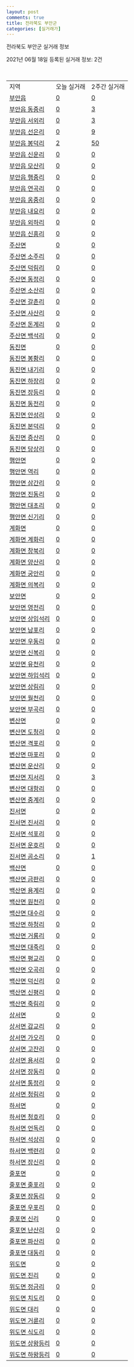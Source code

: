 ```yaml
---
layout: post
comments: true
title: 전라북도 부안군
categories: [실거래가]
---
```


전라북도 부안군 실거래 정보

2021년 06월 18일 등록된 실거래 정보: 2건

<script type="text/javascript">
  google.charts.load('current', {'packages':['corechart']});
  google.charts.setOnLoadCallback(drawChart);

  function drawChart() {
    var data = google.visualization.arrayToDataTable([['거래일', '매매', '전월세', '전매'], ['2021-03', 1, 1, 0], ['2021-04', 24, 5, 0], ['2021-05', 20, 7, 2], ['2021-06', 5, 4, 0]]);

    var options = {
      title: '최근 유형별 거래량 추이',
      legend: { position: 'bottom' }
    };

    var chart = new google.visualization.LineChart(document.getElementById('columnchart_material'));
    chart.draw(data, (options));
  }
</script>

<div id="columnchart_material" style="width: 450px; margin-left: -35px"></div>
<br>
<table class="sortable">
  <tr>
    <td>지역</td>
    <td>오늘 실거래</td>
    <td>2주간 실거래</td>
  </tr>

  
  <tr class="item">
    <td><a href="4580025000.html">부안읍</a></td>
    <td><a href="4580025000.html">0</a></td>
    <td><a href="4580025000.html">0</a></td>
  </tr>
    

  <tr class="item">
    <td><a href="4580025021.html">부안읍 동중리</a></td>
    <td><a href="4580025021.html">0</a></td>
    <td><a href="4580025021.html">3</a></td>
  </tr>
    

  <tr class="item">
    <td><a href="4580025022.html">부안읍 서외리</a></td>
    <td><a href="4580025022.html">0</a></td>
    <td><a href="4580025022.html">3</a></td>
  </tr>
    

  <tr class="item">
    <td><a href="4580025023.html">부안읍 선은리</a></td>
    <td><a href="4580025023.html">0</a></td>
    <td><a href="4580025023.html">9</a></td>
  </tr>
    

  <tr class="item">
    <td><a href="4580025024.html">부안읍 봉덕리</a></td>
    <td><a href="4580025024.html">2</a></td>
    <td><a href="4580025024.html">50</a></td>
  </tr>
    

  <tr class="item">
    <td><a href="4580025025.html">부안읍 신운리</a></td>
    <td><a href="4580025025.html">0</a></td>
    <td><a href="4580025025.html">0</a></td>
  </tr>
    

  <tr class="item">
    <td><a href="4580025026.html">부안읍 모산리</a></td>
    <td><a href="4580025026.html">0</a></td>
    <td><a href="4580025026.html">0</a></td>
  </tr>
    

  <tr class="item">
    <td><a href="4580025027.html">부안읍 행중리</a></td>
    <td><a href="4580025027.html">0</a></td>
    <td><a href="4580025027.html">0</a></td>
  </tr>
    

  <tr class="item">
    <td><a href="4580025028.html">부안읍 연곡리</a></td>
    <td><a href="4580025028.html">0</a></td>
    <td><a href="4580025028.html">0</a></td>
  </tr>
    

  <tr class="item">
    <td><a href="4580025029.html">부안읍 옹중리</a></td>
    <td><a href="4580025029.html">0</a></td>
    <td><a href="4580025029.html">0</a></td>
  </tr>
    

  <tr class="item">
    <td><a href="4580025030.html">부안읍 내요리</a></td>
    <td><a href="4580025030.html">0</a></td>
    <td><a href="4580025030.html">0</a></td>
  </tr>
    

  <tr class="item">
    <td><a href="4580025031.html">부안읍 외하리</a></td>
    <td><a href="4580025031.html">0</a></td>
    <td><a href="4580025031.html">0</a></td>
  </tr>
    

  <tr class="item">
    <td><a href="4580025032.html">부안읍 신흥리</a></td>
    <td><a href="4580025032.html">0</a></td>
    <td><a href="4580025032.html">0</a></td>
  </tr>
    

  <tr class="item">
    <td><a href="4580031000.html">주산면</a></td>
    <td><a href="4580031000.html">0</a></td>
    <td><a href="4580031000.html">0</a></td>
  </tr>
    

  <tr class="item">
    <td><a href="4580031021.html">주산면 소주리</a></td>
    <td><a href="4580031021.html">0</a></td>
    <td><a href="4580031021.html">0</a></td>
  </tr>
    

  <tr class="item">
    <td><a href="4580031022.html">주산면 덕림리</a></td>
    <td><a href="4580031022.html">0</a></td>
    <td><a href="4580031022.html">0</a></td>
  </tr>
    

  <tr class="item">
    <td><a href="4580031023.html">주산면 동정리</a></td>
    <td><a href="4580031023.html">0</a></td>
    <td><a href="4580031023.html">0</a></td>
  </tr>
    

  <tr class="item">
    <td><a href="4580031024.html">주산면 소산리</a></td>
    <td><a href="4580031024.html">0</a></td>
    <td><a href="4580031024.html">0</a></td>
  </tr>
    

  <tr class="item">
    <td><a href="4580031025.html">주산면 갈촌리</a></td>
    <td><a href="4580031025.html">0</a></td>
    <td><a href="4580031025.html">0</a></td>
  </tr>
    

  <tr class="item">
    <td><a href="4580031026.html">주산면 사산리</a></td>
    <td><a href="4580031026.html">0</a></td>
    <td><a href="4580031026.html">0</a></td>
  </tr>
    

  <tr class="item">
    <td><a href="4580031027.html">주산면 돈계리</a></td>
    <td><a href="4580031027.html">0</a></td>
    <td><a href="4580031027.html">0</a></td>
  </tr>
    

  <tr class="item">
    <td><a href="4580031028.html">주산면 백석리</a></td>
    <td><a href="4580031028.html">0</a></td>
    <td><a href="4580031028.html">0</a></td>
  </tr>
    

  <tr class="item">
    <td><a href="4580032000.html">동진면</a></td>
    <td><a href="4580032000.html">0</a></td>
    <td><a href="4580032000.html">0</a></td>
  </tr>
    

  <tr class="item">
    <td><a href="4580032021.html">동진면 봉황리</a></td>
    <td><a href="4580032021.html">0</a></td>
    <td><a href="4580032021.html">0</a></td>
  </tr>
    

  <tr class="item">
    <td><a href="4580032022.html">동진면 내기리</a></td>
    <td><a href="4580032022.html">0</a></td>
    <td><a href="4580032022.html">0</a></td>
  </tr>
    

  <tr class="item">
    <td><a href="4580032023.html">동진면 하장리</a></td>
    <td><a href="4580032023.html">0</a></td>
    <td><a href="4580032023.html">0</a></td>
  </tr>
    

  <tr class="item">
    <td><a href="4580032024.html">동진면 장등리</a></td>
    <td><a href="4580032024.html">0</a></td>
    <td><a href="4580032024.html">0</a></td>
  </tr>
    

  <tr class="item">
    <td><a href="4580032025.html">동진면 동전리</a></td>
    <td><a href="4580032025.html">0</a></td>
    <td><a href="4580032025.html">0</a></td>
  </tr>
    

  <tr class="item">
    <td><a href="4580032026.html">동진면 안성리</a></td>
    <td><a href="4580032026.html">0</a></td>
    <td><a href="4580032026.html">0</a></td>
  </tr>
    

  <tr class="item">
    <td><a href="4580032027.html">동진면 본덕리</a></td>
    <td><a href="4580032027.html">0</a></td>
    <td><a href="4580032027.html">0</a></td>
  </tr>
    

  <tr class="item">
    <td><a href="4580032028.html">동진면 증산리</a></td>
    <td><a href="4580032028.html">0</a></td>
    <td><a href="4580032028.html">0</a></td>
  </tr>
    

  <tr class="item">
    <td><a href="4580032029.html">동진면 당상리</a></td>
    <td><a href="4580032029.html">0</a></td>
    <td><a href="4580032029.html">0</a></td>
  </tr>
    

  <tr class="item">
    <td><a href="4580033000.html">행안면</a></td>
    <td><a href="4580033000.html">0</a></td>
    <td><a href="4580033000.html">0</a></td>
  </tr>
    

  <tr class="item">
    <td><a href="4580033021.html">행안면 역리</a></td>
    <td><a href="4580033021.html">0</a></td>
    <td><a href="4580033021.html">0</a></td>
  </tr>
    

  <tr class="item">
    <td><a href="4580033022.html">행안면 삼간리</a></td>
    <td><a href="4580033022.html">0</a></td>
    <td><a href="4580033022.html">0</a></td>
  </tr>
    

  <tr class="item">
    <td><a href="4580033023.html">행안면 진동리</a></td>
    <td><a href="4580033023.html">0</a></td>
    <td><a href="4580033023.html">0</a></td>
  </tr>
    

  <tr class="item">
    <td><a href="4580033024.html">행안면 대초리</a></td>
    <td><a href="4580033024.html">0</a></td>
    <td><a href="4580033024.html">0</a></td>
  </tr>
    

  <tr class="item">
    <td><a href="4580033025.html">행안면 신기리</a></td>
    <td><a href="4580033025.html">0</a></td>
    <td><a href="4580033025.html">0</a></td>
  </tr>
    

  <tr class="item">
    <td><a href="4580034000.html">계화면</a></td>
    <td><a href="4580034000.html">0</a></td>
    <td><a href="4580034000.html">0</a></td>
  </tr>
    

  <tr class="item">
    <td><a href="4580034021.html">계화면 계화리</a></td>
    <td><a href="4580034021.html">0</a></td>
    <td><a href="4580034021.html">0</a></td>
  </tr>
    

  <tr class="item">
    <td><a href="4580034022.html">계화면 창북리</a></td>
    <td><a href="4580034022.html">0</a></td>
    <td><a href="4580034022.html">0</a></td>
  </tr>
    

  <tr class="item">
    <td><a href="4580034023.html">계화면 양산리</a></td>
    <td><a href="4580034023.html">0</a></td>
    <td><a href="4580034023.html">0</a></td>
  </tr>
    

  <tr class="item">
    <td><a href="4580034024.html">계화면 궁안리</a></td>
    <td><a href="4580034024.html">0</a></td>
    <td><a href="4580034024.html">0</a></td>
  </tr>
    

  <tr class="item">
    <td><a href="4580034025.html">계화면 의복리</a></td>
    <td><a href="4580034025.html">0</a></td>
    <td><a href="4580034025.html">0</a></td>
  </tr>
    

  <tr class="item">
    <td><a href="4580035000.html">보안면</a></td>
    <td><a href="4580035000.html">0</a></td>
    <td><a href="4580035000.html">0</a></td>
  </tr>
    

  <tr class="item">
    <td><a href="4580035021.html">보안면 영전리</a></td>
    <td><a href="4580035021.html">0</a></td>
    <td><a href="4580035021.html">0</a></td>
  </tr>
    

  <tr class="item">
    <td><a href="4580035022.html">보안면 상입석리</a></td>
    <td><a href="4580035022.html">0</a></td>
    <td><a href="4580035022.html">0</a></td>
  </tr>
    

  <tr class="item">
    <td><a href="4580035023.html">보안면 남포리</a></td>
    <td><a href="4580035023.html">0</a></td>
    <td><a href="4580035023.html">0</a></td>
  </tr>
    

  <tr class="item">
    <td><a href="4580035024.html">보안면 우동리</a></td>
    <td><a href="4580035024.html">0</a></td>
    <td><a href="4580035024.html">0</a></td>
  </tr>
    

  <tr class="item">
    <td><a href="4580035025.html">보안면 신복리</a></td>
    <td><a href="4580035025.html">0</a></td>
    <td><a href="4580035025.html">0</a></td>
  </tr>
    

  <tr class="item">
    <td><a href="4580035026.html">보안면 유천리</a></td>
    <td><a href="4580035026.html">0</a></td>
    <td><a href="4580035026.html">0</a></td>
  </tr>
    

  <tr class="item">
    <td><a href="4580035027.html">보안면 하입석리</a></td>
    <td><a href="4580035027.html">0</a></td>
    <td><a href="4580035027.html">0</a></td>
  </tr>
    

  <tr class="item">
    <td><a href="4580035028.html">보안면 상림리</a></td>
    <td><a href="4580035028.html">0</a></td>
    <td><a href="4580035028.html">0</a></td>
  </tr>
    

  <tr class="item">
    <td><a href="4580035029.html">보안면 월천리</a></td>
    <td><a href="4580035029.html">0</a></td>
    <td><a href="4580035029.html">0</a></td>
  </tr>
    

  <tr class="item">
    <td><a href="4580035030.html">보안면 부곡리</a></td>
    <td><a href="4580035030.html">0</a></td>
    <td><a href="4580035030.html">0</a></td>
  </tr>
    

  <tr class="item">
    <td><a href="4580036000.html">변산면</a></td>
    <td><a href="4580036000.html">0</a></td>
    <td><a href="4580036000.html">0</a></td>
  </tr>
    

  <tr class="item">
    <td><a href="4580036021.html">변산면 도청리</a></td>
    <td><a href="4580036021.html">0</a></td>
    <td><a href="4580036021.html">0</a></td>
  </tr>
    

  <tr class="item">
    <td><a href="4580036022.html">변산면 격포리</a></td>
    <td><a href="4580036022.html">0</a></td>
    <td><a href="4580036022.html">0</a></td>
  </tr>
    

  <tr class="item">
    <td><a href="4580036023.html">변산면 마포리</a></td>
    <td><a href="4580036023.html">0</a></td>
    <td><a href="4580036023.html">0</a></td>
  </tr>
    

  <tr class="item">
    <td><a href="4580036024.html">변산면 운산리</a></td>
    <td><a href="4580036024.html">0</a></td>
    <td><a href="4580036024.html">0</a></td>
  </tr>
    

  <tr class="item">
    <td><a href="4580036025.html">변산면 지서리</a></td>
    <td><a href="4580036025.html">0</a></td>
    <td><a href="4580036025.html">3</a></td>
  </tr>
    

  <tr class="item">
    <td><a href="4580036026.html">변산면 대항리</a></td>
    <td><a href="4580036026.html">0</a></td>
    <td><a href="4580036026.html">0</a></td>
  </tr>
    

  <tr class="item">
    <td><a href="4580036027.html">변산면 중계리</a></td>
    <td><a href="4580036027.html">0</a></td>
    <td><a href="4580036027.html">0</a></td>
  </tr>
    

  <tr class="item">
    <td><a href="4580037000.html">진서면</a></td>
    <td><a href="4580037000.html">0</a></td>
    <td><a href="4580037000.html">0</a></td>
  </tr>
    

  <tr class="item">
    <td><a href="4580037021.html">진서면 진서리</a></td>
    <td><a href="4580037021.html">0</a></td>
    <td><a href="4580037021.html">0</a></td>
  </tr>
    

  <tr class="item">
    <td><a href="4580037022.html">진서면 석포리</a></td>
    <td><a href="4580037022.html">0</a></td>
    <td><a href="4580037022.html">0</a></td>
  </tr>
    

  <tr class="item">
    <td><a href="4580037023.html">진서면 운호리</a></td>
    <td><a href="4580037023.html">0</a></td>
    <td><a href="4580037023.html">0</a></td>
  </tr>
    

  <tr class="item">
    <td><a href="4580037024.html">진서면 곰소리</a></td>
    <td><a href="4580037024.html">0</a></td>
    <td><a href="4580037024.html">1</a></td>
  </tr>
    

  <tr class="item">
    <td><a href="4580038000.html">백산면</a></td>
    <td><a href="4580038000.html">0</a></td>
    <td><a href="4580038000.html">0</a></td>
  </tr>
    

  <tr class="item">
    <td><a href="4580038021.html">백산면 금판리</a></td>
    <td><a href="4580038021.html">0</a></td>
    <td><a href="4580038021.html">0</a></td>
  </tr>
    

  <tr class="item">
    <td><a href="4580038022.html">백산면 용계리</a></td>
    <td><a href="4580038022.html">0</a></td>
    <td><a href="4580038022.html">0</a></td>
  </tr>
    

  <tr class="item">
    <td><a href="4580038023.html">백산면 원천리</a></td>
    <td><a href="4580038023.html">0</a></td>
    <td><a href="4580038023.html">0</a></td>
  </tr>
    

  <tr class="item">
    <td><a href="4580038024.html">백산면 대수리</a></td>
    <td><a href="4580038024.html">0</a></td>
    <td><a href="4580038024.html">0</a></td>
  </tr>
    

  <tr class="item">
    <td><a href="4580038025.html">백산면 하청리</a></td>
    <td><a href="4580038025.html">0</a></td>
    <td><a href="4580038025.html">0</a></td>
  </tr>
    

  <tr class="item">
    <td><a href="4580038026.html">백산면 거룡리</a></td>
    <td><a href="4580038026.html">0</a></td>
    <td><a href="4580038026.html">0</a></td>
  </tr>
    

  <tr class="item">
    <td><a href="4580038027.html">백산면 대죽리</a></td>
    <td><a href="4580038027.html">0</a></td>
    <td><a href="4580038027.html">0</a></td>
  </tr>
    

  <tr class="item">
    <td><a href="4580038028.html">백산면 평교리</a></td>
    <td><a href="4580038028.html">0</a></td>
    <td><a href="4580038028.html">0</a></td>
  </tr>
    

  <tr class="item">
    <td><a href="4580038029.html">백산면 오곡리</a></td>
    <td><a href="4580038029.html">0</a></td>
    <td><a href="4580038029.html">0</a></td>
  </tr>
    

  <tr class="item">
    <td><a href="4580038030.html">백산면 덕신리</a></td>
    <td><a href="4580038030.html">0</a></td>
    <td><a href="4580038030.html">0</a></td>
  </tr>
    

  <tr class="item">
    <td><a href="4580038031.html">백산면 신평리</a></td>
    <td><a href="4580038031.html">0</a></td>
    <td><a href="4580038031.html">0</a></td>
  </tr>
    

  <tr class="item">
    <td><a href="4580038032.html">백산면 죽림리</a></td>
    <td><a href="4580038032.html">0</a></td>
    <td><a href="4580038032.html">0</a></td>
  </tr>
    

  <tr class="item">
    <td><a href="4580039000.html">상서면</a></td>
    <td><a href="4580039000.html">0</a></td>
    <td><a href="4580039000.html">0</a></td>
  </tr>
    

  <tr class="item">
    <td><a href="4580039021.html">상서면 감교리</a></td>
    <td><a href="4580039021.html">0</a></td>
    <td><a href="4580039021.html">0</a></td>
  </tr>
    

  <tr class="item">
    <td><a href="4580039022.html">상서면 가오리</a></td>
    <td><a href="4580039022.html">0</a></td>
    <td><a href="4580039022.html">0</a></td>
  </tr>
    

  <tr class="item">
    <td><a href="4580039023.html">상서면 고잔리</a></td>
    <td><a href="4580039023.html">0</a></td>
    <td><a href="4580039023.html">0</a></td>
  </tr>
    

  <tr class="item">
    <td><a href="4580039024.html">상서면 용서리</a></td>
    <td><a href="4580039024.html">0</a></td>
    <td><a href="4580039024.html">0</a></td>
  </tr>
    

  <tr class="item">
    <td><a href="4580039025.html">상서면 장동리</a></td>
    <td><a href="4580039025.html">0</a></td>
    <td><a href="4580039025.html">0</a></td>
  </tr>
    

  <tr class="item">
    <td><a href="4580039026.html">상서면 통정리</a></td>
    <td><a href="4580039026.html">0</a></td>
    <td><a href="4580039026.html">0</a></td>
  </tr>
    

  <tr class="item">
    <td><a href="4580039027.html">상서면 청림리</a></td>
    <td><a href="4580039027.html">0</a></td>
    <td><a href="4580039027.html">0</a></td>
  </tr>
    

  <tr class="item">
    <td><a href="4580040000.html">하서면</a></td>
    <td><a href="4580040000.html">0</a></td>
    <td><a href="4580040000.html">0</a></td>
  </tr>
    

  <tr class="item">
    <td><a href="4580040021.html">하서면 청호리</a></td>
    <td><a href="4580040021.html">0</a></td>
    <td><a href="4580040021.html">0</a></td>
  </tr>
    

  <tr class="item">
    <td><a href="4580040022.html">하서면 언독리</a></td>
    <td><a href="4580040022.html">0</a></td>
    <td><a href="4580040022.html">0</a></td>
  </tr>
    

  <tr class="item">
    <td><a href="4580040023.html">하서면 석상리</a></td>
    <td><a href="4580040023.html">0</a></td>
    <td><a href="4580040023.html">0</a></td>
  </tr>
    

  <tr class="item">
    <td><a href="4580040024.html">하서면 백련리</a></td>
    <td><a href="4580040024.html">0</a></td>
    <td><a href="4580040024.html">0</a></td>
  </tr>
    

  <tr class="item">
    <td><a href="4580040025.html">하서면 장신리</a></td>
    <td><a href="4580040025.html">0</a></td>
    <td><a href="4580040025.html">0</a></td>
  </tr>
    

  <tr class="item">
    <td><a href="4580041000.html">줄포면</a></td>
    <td><a href="4580041000.html">0</a></td>
    <td><a href="4580041000.html">0</a></td>
  </tr>
    

  <tr class="item">
    <td><a href="4580041021.html">줄포면 줄포리</a></td>
    <td><a href="4580041021.html">0</a></td>
    <td><a href="4580041021.html">0</a></td>
  </tr>
    

  <tr class="item">
    <td><a href="4580041022.html">줄포면 장동리</a></td>
    <td><a href="4580041022.html">0</a></td>
    <td><a href="4580041022.html">0</a></td>
  </tr>
    

  <tr class="item">
    <td><a href="4580041023.html">줄포면 우포리</a></td>
    <td><a href="4580041023.html">0</a></td>
    <td><a href="4580041023.html">0</a></td>
  </tr>
    

  <tr class="item">
    <td><a href="4580041024.html">줄포면 신리</a></td>
    <td><a href="4580041024.html">0</a></td>
    <td><a href="4580041024.html">0</a></td>
  </tr>
    

  <tr class="item">
    <td><a href="4580041025.html">줄포면 난산리</a></td>
    <td><a href="4580041025.html">0</a></td>
    <td><a href="4580041025.html">0</a></td>
  </tr>
    

  <tr class="item">
    <td><a href="4580041026.html">줄포면 파산리</a></td>
    <td><a href="4580041026.html">0</a></td>
    <td><a href="4580041026.html">0</a></td>
  </tr>
    

  <tr class="item">
    <td><a href="4580041027.html">줄포면 대동리</a></td>
    <td><a href="4580041027.html">0</a></td>
    <td><a href="4580041027.html">0</a></td>
  </tr>
    

  <tr class="item">
    <td><a href="4580042000.html">위도면</a></td>
    <td><a href="4580042000.html">0</a></td>
    <td><a href="4580042000.html">0</a></td>
  </tr>
    

  <tr class="item">
    <td><a href="4580042021.html">위도면 진리</a></td>
    <td><a href="4580042021.html">0</a></td>
    <td><a href="4580042021.html">0</a></td>
  </tr>
    

  <tr class="item">
    <td><a href="4580042022.html">위도면 정금리</a></td>
    <td><a href="4580042022.html">0</a></td>
    <td><a href="4580042022.html">0</a></td>
  </tr>
    

  <tr class="item">
    <td><a href="4580042023.html">위도면 치도리</a></td>
    <td><a href="4580042023.html">0</a></td>
    <td><a href="4580042023.html">0</a></td>
  </tr>
    

  <tr class="item">
    <td><a href="4580042024.html">위도면 대리</a></td>
    <td><a href="4580042024.html">0</a></td>
    <td><a href="4580042024.html">0</a></td>
  </tr>
    

  <tr class="item">
    <td><a href="4580042025.html">위도면 거륜리</a></td>
    <td><a href="4580042025.html">0</a></td>
    <td><a href="4580042025.html">0</a></td>
  </tr>
    

  <tr class="item">
    <td><a href="4580042026.html">위도면 식도리</a></td>
    <td><a href="4580042026.html">0</a></td>
    <td><a href="4580042026.html">0</a></td>
  </tr>
    

  <tr class="item">
    <td><a href="4580042027.html">위도면 상왕등리</a></td>
    <td><a href="4580042027.html">0</a></td>
    <td><a href="4580042027.html">0</a></td>
  </tr>
    

  <tr class="item">
    <td><a href="4580042028.html">위도면 하왕등리</a></td>
    <td><a href="4580042028.html">0</a></td>
    <td><a href="4580042028.html">0</a></td>
  </tr>
    


</table>


    